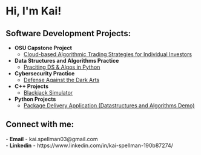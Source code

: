 <h1>Hi, I'm Kai! <br/></h1>

<h2>Software Development Projects:</h2>

- <b>OSU Capstone Project </b>
  - [Cloud-based Algorithmic Trading Strategies for Individual Investors](https://github.com/KaiSpellman/CBATS)
- <b>Data Structures and Algorithms Practice </b>
  - [Praciting DS & Algos in Python](https://github.com/KaiSpellman)
- <b>Cybersecurity Practice</b>
  - [Defense Against the Dark Arts](https://github.com/KaiSpellman/Defense-Against-The-Dark-Arts)
- <b>C++ Projects</b>
  - [Blackjack Simulator](https://github.com/KaiSpellman/Blackjack)
- <b>Python Projects</b>
  - [Package Delivery Application (Datastructures and Algorithms Demo)](https://github.com/KaiSpellman)



<h2>Connect with me:</h2>
- <b>Email</b>
  - kai.spellman03@gmail.com <br/>
- <b>Linkedin</b>
  - https://www.linkedin.com/in/kai-spellman-190b87274/
